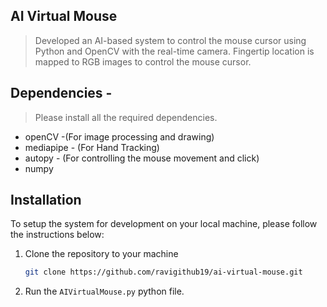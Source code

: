 ## AI Virtual Mouse

> Developed an AI-based system to control the mouse cursor using Python and OpenCV with the real-time camera. Fingertip location is mapped to RGB images to control the mouse cursor.

## Dependencies  -
> Please install all the required dependencies.
* openCV -(For image processing and drawing)
* mediapipe - (For Hand Tracking)
* autopy - (For controlling the mouse movement and click)
* numpy

## Installation

To setup the system for development on your local machine, please follow the instructions below:

1. Clone the repository to your machine

   ```bash
   git clone https://github.com/ravigithub19/ai-virtual-mouse.git
   ```

2. Run the ```AIVirtualMouse.py``` python file.
   

